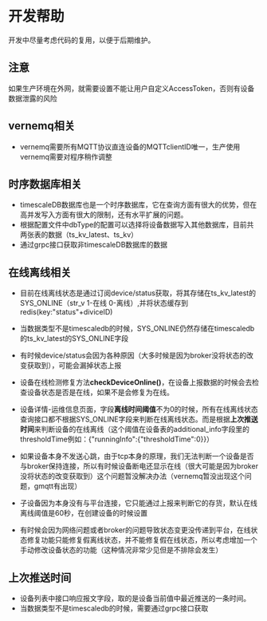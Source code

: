 # 开发帮助

开发中尽量考虑代码的复用，以便于后期维护。

## 注意
如果生产环境在外网，就需要设置不能让用户自定义AccessToken，否则有设备数据泄露的风险

## vernemq相关
- vernemq需要所有MQTT协议直连设备的MQTTclientID唯一，生产使用vernemq需要对程序稍作调整

## 时序数据库相关

- timescaleDB数据库也是一个时序数据库，它在查询方面有很大的优势，但在高并发写入方面有很大的限制，还有水平扩展的问题。
- 根据配置文件中dbType的配置可以选择将设备数据写入其他数据库，目前共两张表的数据（ts_kv_latest、ts_kv）
- 通过grpc接口获取非timescaleDB数据库的数据

## 在线离线相关

- 目前在线离线状态是通过订阅device/status获取，将其存储在ts_kv_latest的SYS_ONLINE（str_v 1-在线 0-离线）,并将状态缓存到redis(key:"status"+diviceID)
- 当数据类型不是timescaledb的时候，SYS_ONLINE仍然存储在timescaledb的ts_kv_latest的SYS_ONLINE字段

- 有时候device/status会因为各种原因（大多时候是因为broker没将状态的改变获取到），可能会漏掉状态上报
- 设备在线检测修复方法**checkDeviceOnline()**，在设备上报数据的时候会去检查设备状态是否是在线，如果不是会修复为在线。

- 设备详情-运维信息页面，字段**离线时间阈值**不为0的时候，所有在线离线状态查询接口都不根据SYS_ONLINE字段来判断在线离线状态。而是根据**上次推送时间**来判断设备的在线离线（这个阈值在设备表的additional_info字段里的thresholdTime例如：{"runningInfo":{"thresholdTime":0}}）

- 如果设备本身不发送心跳，由于tcp本身的原理，我们无法判断一个设备是否与broker保持连接，所以有时候设备断电还显示在线（很大可能是因为broker没将状态的改变获取到）这个问题暂没解决办法（vernemq暂没出现这个问题，gmqtt有出现）
- 子设备因为本身没有与平台连接，它只能通过上报来判断它的存货，默认在线离线阈值是60秒，在创建设备的时候设置
- 有时候会因为网络问题或者broker的问题导致状态变更没传递到平台，在线状态修复功能只能修复假离线状态，并不能修复假在线状态，所以考虑增加一个手动修改设备状态的功能（这种情况非常少见但是不排除会发生）

## 上次推送时间

- 设备列表中接口响应报文字段，取的是设备当前值中最近推送的一条时间。
- 当数据类型不是timescaledb的时候，需要通过grpc接口获取


